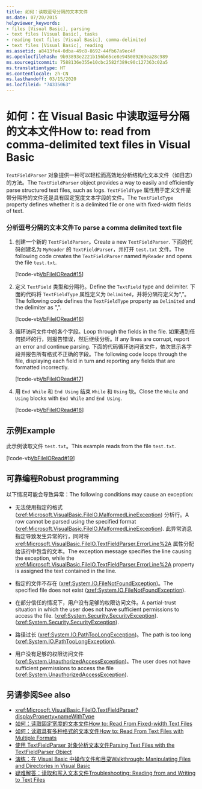 ```yaml
---
title: 如何：读取逗号分隔的文本文件
ms.date: 07/20/2015
helpviewer_keywords:
- files [Visual Basic], parsing
- text files [Visual Basic], tasks
- reading text files [Visual Basic], comma-delimited
- text files [Visual Basic], reading
ms.assetid: a8413fe4-0dba-49c8-8692-44fb67a9ec4f
ms.openlocfilehash: 9b93893e2221b156b65ce8e945089269ea28c989
ms.sourcegitcommit: 7588136e355e10cbc2582f389c90c127363c02a5
ms.translationtype: HT
ms.contentlocale: zh-CN
ms.lasthandoff: 03/15/2020
ms.locfileid: "74335063"
---
```

# <a name="how-to-read-from-comma-delimited-text-files-in-visual-basic"></a><span data-ttu-id="1a8f4-102">如何：在 Visual Basic 中读取逗号分隔的文本文件</span><span class="sxs-lookup"><span data-stu-id="1a8f4-102">How to: read from comma-delimited text files in Visual Basic</span></span>

<span data-ttu-id="1a8f4-103">`TextFieldParser` 对象提供一种可以轻松而高效地分析结构化文本文件（如日志）的方法。</span><span class="sxs-lookup"><span data-stu-id="1a8f4-103">The `TextFieldParser` object provides a way to easily and efficiently parse structured text files, such as logs.</span></span> <span data-ttu-id="1a8f4-104">`TextFieldType` 属性用于定义文件是带分隔符的文件还是具有固定宽度文本字段的文件。</span><span class="sxs-lookup"><span data-stu-id="1a8f4-104">The `TextFieldType` property defines whether it is a delimited file or one with fixed-width fields of text.</span></span>  
  
### <a name="to-parse-a-comma-delimited-text-file"></a><span data-ttu-id="1a8f4-105">分析逗号分隔的文本文件</span><span class="sxs-lookup"><span data-stu-id="1a8f4-105">To parse a comma delimited text file</span></span>  
  
1. <span data-ttu-id="1a8f4-106">创建一个新的 `TextFieldParser`。</span><span class="sxs-lookup"><span data-stu-id="1a8f4-106">Create a new `TextFieldParser`.</span></span> <span data-ttu-id="1a8f4-107">下面的代码创建名为 `MyReader` 的 `TextFieldParser`，并打开 `test.txt` 文件。</span><span class="sxs-lookup"><span data-stu-id="1a8f4-107">The following code creates the `TextFieldParser` named `MyReader` and opens the file `test.txt`.</span></span>  
  
     [!code-vb[VbFileIORead#15](~/samples/snippets/visualbasic/VS_Snippets_VBCSharp/VbFileIORead/VB/Class1.vb#15)]  
  
2. <span data-ttu-id="1a8f4-108">定义 `TextField` 类型和分隔符。</span><span class="sxs-lookup"><span data-stu-id="1a8f4-108">Define the `TextField` type and delimiter.</span></span> <span data-ttu-id="1a8f4-109">下面的代码将 `TextFieldType` 属性定义为 `Delimited`，并将分隔符定义为“,”。</span><span class="sxs-lookup"><span data-stu-id="1a8f4-109">The following code defines the `TextFieldType` property as `Delimited` and the delimiter as ",".</span></span>  
  
     [!code-vb[VbFileIORead#16](~/samples/snippets/visualbasic/VS_Snippets_VBCSharp/VbFileIORead/VB/Class1.vb#16)]  
  
3. <span data-ttu-id="1a8f4-110">循环访问文件中的各个字段。</span><span class="sxs-lookup"><span data-stu-id="1a8f4-110">Loop through the fields in the file.</span></span> <span data-ttu-id="1a8f4-111">如果遇到任何损坏的行，则报告错误，然后继续分析。</span><span class="sxs-lookup"><span data-stu-id="1a8f4-111">If any lines are corrupt, report an error and continue parsing.</span></span> <span data-ttu-id="1a8f4-112">下面的代码循环访问该文件，依次显示各字段并报告所有格式不正确的字段。</span><span class="sxs-lookup"><span data-stu-id="1a8f4-112">The following code loops through the file, displaying each field in turn and reporting any fields that are formatted incorrectly.</span></span>  
  
     [!code-vb[VbFileIORead#17](~/samples/snippets/visualbasic/VS_Snippets_VBCSharp/VbFileIORead/VB/Class1.vb#17)]  
  
4. <span data-ttu-id="1a8f4-113">用 `End While` 和 `End Using` 结束 `While` 和 `Using` 块。</span><span class="sxs-lookup"><span data-stu-id="1a8f4-113">Close the `While` and `Using` blocks with `End While` and `End Using`.</span></span>  
  
     [!code-vb[VbFileIORead#18](~/samples/snippets/visualbasic/VS_Snippets_VBCSharp/VbFileIORead/VB/Class1.vb#18)]  
  
## <a name="example"></a><span data-ttu-id="1a8f4-114">示例</span><span class="sxs-lookup"><span data-stu-id="1a8f4-114">Example</span></span>  

 <span data-ttu-id="1a8f4-115">此示例读取文件 `test.txt`。</span><span class="sxs-lookup"><span data-stu-id="1a8f4-115">This example reads from the file `test.txt`.</span></span>  
  
 [!code-vb[VbFileIORead#19](~/samples/snippets/visualbasic/VS_Snippets_VBCSharp/VbFileIORead/VB/Class1.vb#19)]  
  
## <a name="robust-programming"></a><span data-ttu-id="1a8f4-116">可靠编程</span><span class="sxs-lookup"><span data-stu-id="1a8f4-116">Robust programming</span></span>  

 <span data-ttu-id="1a8f4-117">以下情况可能会导致异常：</span><span class="sxs-lookup"><span data-stu-id="1a8f4-117">The following conditions may cause an exception:</span></span>  
  
- <span data-ttu-id="1a8f4-118">无法使用指定的格式 (<xref:Microsoft.VisualBasic.FileIO.MalformedLineException>) 分析行。</span><span class="sxs-lookup"><span data-stu-id="1a8f4-118">A row cannot be parsed using the specified format (<xref:Microsoft.VisualBasic.FileIO.MalformedLineException>).</span></span> <span data-ttu-id="1a8f4-119">此异常消息指定导致发生异常的行，同时将 <xref:Microsoft.VisualBasic.FileIO.TextFieldParser.ErrorLine%2A> 属性分配给该行中包含的文本。</span><span class="sxs-lookup"><span data-stu-id="1a8f4-119">The exception message specifies the line causing the exception, while the <xref:Microsoft.VisualBasic.FileIO.TextFieldParser.ErrorLine%2A> property is assigned the text contained in the line.</span></span>  
  
- <span data-ttu-id="1a8f4-120">指定的文件不存在 (<xref:System.IO.FileNotFoundException>)。</span><span class="sxs-lookup"><span data-stu-id="1a8f4-120">The specified file does not exist (<xref:System.IO.FileNotFoundException>).</span></span>  
  
- <span data-ttu-id="1a8f4-121">在部分信任的情况下，用户没有足够的权限访问文件。</span><span class="sxs-lookup"><span data-stu-id="1a8f4-121">A partial-trust situation in which the user does not have sufficient permissions to access the file.</span></span> <span data-ttu-id="1a8f4-122">(<xref:System.Security.SecurityException>).</span><span class="sxs-lookup"><span data-stu-id="1a8f4-122">(<xref:System.Security.SecurityException>).</span></span>  
  
- <span data-ttu-id="1a8f4-123">路径过长 (<xref:System.IO.PathTooLongException>)。</span><span class="sxs-lookup"><span data-stu-id="1a8f4-123">The path is too long (<xref:System.IO.PathTooLongException>).</span></span>  
  
- <span data-ttu-id="1a8f4-124">用户没有足够的权限访问文件 (<xref:System.UnauthorizedAccessException>)。</span><span class="sxs-lookup"><span data-stu-id="1a8f4-124">The user does not have sufficient permissions to access the file (<xref:System.UnauthorizedAccessException>).</span></span>  
  
## <a name="see-also"></a><span data-ttu-id="1a8f4-125">另请参阅</span><span class="sxs-lookup"><span data-stu-id="1a8f4-125">See also</span></span>

- <xref:Microsoft.VisualBasic.FileIO.TextFieldParser?displayProperty=nameWithType>
- [<span data-ttu-id="1a8f4-126">如何：读取固定宽度的文本文件</span><span class="sxs-lookup"><span data-stu-id="1a8f4-126">How to: Read From Fixed-width Text Files</span></span>](../../../../visual-basic/developing-apps/programming/drives-directories-files/how-to-read-from-fixed-width-text-files.md)
- [<span data-ttu-id="1a8f4-127">如何：读取具有多种格式的文本文件</span><span class="sxs-lookup"><span data-stu-id="1a8f4-127">How to: Read From Text Files with Multiple Formats</span></span>](../../../../visual-basic/developing-apps/programming/drives-directories-files/how-to-read-from-text-files-with-multiple-formats.md)
- [<span data-ttu-id="1a8f4-128">使用 TextFieldParser 对象分析文本文件</span><span class="sxs-lookup"><span data-stu-id="1a8f4-128">Parsing Text Files with the TextFieldParser Object</span></span>](../../../../visual-basic/developing-apps/programming/drives-directories-files/parsing-text-files-with-the-textfieldparser-object.md)
- [<span data-ttu-id="1a8f4-129">演练：在 Visual Basic 中操作文件和目录</span><span class="sxs-lookup"><span data-stu-id="1a8f4-129">Walkthrough: Manipulating Files and Directories in Visual Basic</span></span>](../../../../visual-basic/developing-apps/programming/drives-directories-files/walkthrough-manipulating-files-and-directories.md)
- [<span data-ttu-id="1a8f4-130">疑难解答：读取和写入文本文件</span><span class="sxs-lookup"><span data-stu-id="1a8f4-130">Troubleshooting: Reading from and Writing to Text Files</span></span>](../../../../visual-basic/developing-apps/programming/drives-directories-files/troubleshooting-reading-from-and-writing-to-text-files.md)
